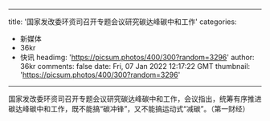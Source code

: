 
---
title: '国家发改委环资司召开专题会议研究碳达峰碳中和工作'
categories: 
 - 新媒体
 - 36kr
 - 快讯
headimg: 'https://picsum.photos/400/300?random=3296'
author: 36kr
comments: false
date: Fri, 07 Jan 2022 12:17:22 GMT
thumbnail: 'https://picsum.photos/400/300?random=3296'
---

<div>   
国家发改委环资司召开专题会议研究碳达峰碳中和工作，会议指出，统筹有序推进碳达峰碳中和工作，既不能搞“碳冲锋”，又不能搞运动式“减碳”。（第一财经）  
</div>
            